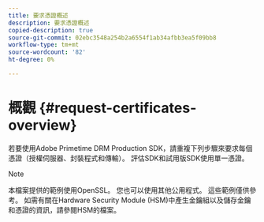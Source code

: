 ```yaml
---
title: 要求憑證概述
description: 要求憑證概述
copied-description: true
source-git-commit: 02ebc3548a254b2a6554f1ab34afbb3ea5f09bb8
workflow-type: tm+mt
source-wordcount: '82'
ht-degree: 0%

---
```


# 概觀 {#request-certificates-overview}

若要使用Adobe Primetime DRM Production SDK，請重複下列步驟來要求每個憑證（授權伺服器、封裝程式和傳輸）。 評估SDK和試用版SDK使用單一憑證。

>[!NOTE]
>
>本檔案提供的範例使用OpenSSL。 您也可以使用其他公用程式。 這些範例僅供參考。 如需有關在Hardware Security Module (HSM)中產生金鑰組以及儲存金鑰和憑證的資訊，請參閱HSM的檔案。
